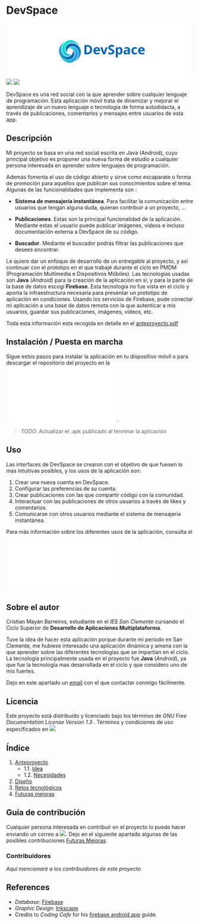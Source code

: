 # DevSpace
<img align="center" src="doc/img/logo-symbol.svg"></img>
<a href="https://www.gnu.org/licenses/gpl-3.0.html"><img src="https://img.shields.io/badge/license-GPLv3-blue"/></a>
<a href="mailto: acc.devspace.suport@gmail.com"><img src="https://img.shields.io/badge/contact-acc.devspace.suport%40gmail.com-brightgreen"/></a>


DevSpace es una red social con la que aprender sobre cualquier lenguaje de programación. Esta aplicación móvil trata de dinamizar y mejorar el aprendizaje de un nuevo lenguaje o tecnología de forma autodidacta, a través de publicaciones, comentarios y mensajes entre usuarios de esta app.




## Descripción

Mi proyecto se basa en una red social escrita en Java (Android), cuyo principal objetivo es proponer una nueva forma de estudio a cualquier persona interesada en aprender sobre lenguajes de programación.

Además fomenta el uso de código abierto y sirve como escaparate o forma de promoción para aquellos que publican sus conocimientos sobre el tema. Algunas de las funcionalidades que implementa son :
* **Sistema de mensajería instantánea**. Para facilitar la comunicación entre usuarios que tengan alguna duda, quieran contribuír a un proyecto, ...

* **Publicaciones**. Estas son la principal funcionalidad de la aplicación. Mediante estas el usuario puede publicar imágenes, vídeos e incluso documentación externa a DevSpace de su código.

* **Buscador**. Mediante el buscador podrás filtrar las publicaciones que desees encontrar.

Le quiero dar un enfoque de desarrollo de un entregable al proyecto, y así continuar con el prototipo en el que trabajé durante el ciclo en PMDM (Programación Multimedia e Dispositivos Móbiles).
Las tecnologías usadas son **Java** (_Android_) para la creación de la aplicación en sí, y para la parte de la base de datos escogí **Firebase**. Esta tecnología no fue vista en el ciclo y aporta la infraestructura necesaria para presentar un prototipo de aplicación en condiciones. Usando los servicios de Firebase, pude conectar mi aplicación a una base de datos remota con la que autenticar a mis usuarios, guardar sus publicaciones, imágenes, vídeos, etc.

Toda esta información esta recogida en detalle en el [anteproyecto.pdf](doc/documentation/anteproyecto.pdf)





## Instalación / Puesta en marcha

Sigue estos pasos para instalar la aplicación en tu dispositivo móvil o para descargar el repositorio del proyecto en la ![Guía de instalación](/doc/installation/README.md).

> *TODO*: Actualizar el .apk publicado al terminar la aplicación




## Uso

Las interfaces de DevSpace se crearon con el objetivo de que fuesen lo mas intuitivas posibles, y los usos de la aplicación son:

1. Crear una nueva cuenta en DevSpace.
2. Configurar las preferencias de su cuenta.
3. Crear publicaciones con las que compartir código con la comunidad.
4. Interactuar con las publicaciones de otros usuarios a través de likes y comentarios.
5. Comunicarse con otros usuarios mediante el sistema de mensajería instantánea.

Para más información sobre los diferentes usos de la aplicación, consulta el ![manual de uso](/doc/users_guide.pdf)




## Sobre el autor

Cristian Mayán Barreiros, estudiante en el _IES San Clemente_ cursando el Ciclo Superior de **Desarrollo de Aplicaciones Multiplataforma**.

Tuve la idea de hacer esta aplicación porque durante mi período en San Clemente, me hubiese interesado una aplicación dinámica y amena con la que aprender sobre las diferentes tecnologías que se impartían en el ciclo. La tecnología principalmente usada en el proyecto fue **Java** (_Android_), ya que fue la tecnología mas desarrollada en el ciclo y que considero uno de mis fuertes. 

Dejo en este apartado un <a href="mailto: cristian.mayanb@gmail.com">email</a> con el que contactar conmigo fácilmente.




## Licencia

Este proyecto está distribuído y licenciado bajo los términos de *GNU Free Documentation License Version 1.3* . Términos y condiciones de uso especificados en <a href="/LICENSE"><img src="https://img.shields.io/badge/license-GPLv3-blue"/></a>




## Índice
1. [Anteproyecto](doc/documentation/anteproyecto.pdf)
    * 1.1. [Idea](doc/documentation/idea.md)
    * 1.2. [Necesidades](doc/documentation/necesidades.md)
2. [Diseño](doc/documentation/diseño.md)
3. [Retos tecnológicos](doc/documentation/retos_tecnologicos.md)
4. [Futuras mejoras](doc/documentation/futuras_mejoras.md)




## Guía de contribución

Cualquier persona interesada en contribuír en el proyecto lo puede hacer enviando un correo a <a href="mailto: acc.devspace.suport@gmail.com?"><img src="https://img.shields.io/badge/contact-acc.devspace.suport%40gmail.com-brightgreen"/></a>.
Dejo en el siguiente apartado algunas de las posibles contribuciones [Futuras Mejoras](/doc/documentation/futuras_mejoras.md).

### Contribuidores
   _Aquí mencionaré a los contribuidores de este proyecto_




## References

* _Database_: <a href="https://firebase.google.com/?hl=es">Firebase</a>
* _Graphic Design_: <a href="https://inkscape.org/es/">Inkscape</a>
* Credits to _Coding Cafe_ for his <a href="https://www.youtube.com/playlist?list=PLxefhmF0pcPnTQ2oyMffo6QbWtztXu1W_">firebase android app</a> guide.